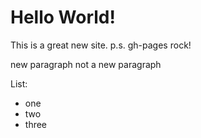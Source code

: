 # Hello World! 

This is a great new site.
p.s. gh-pages rock!

new paragraph
not a new paragraph

List:
- one
- two
- three
